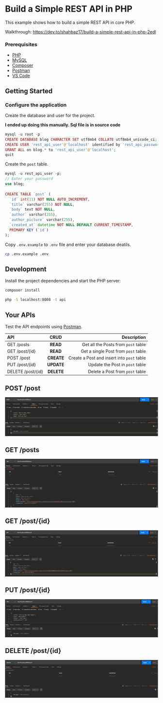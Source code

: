 # Build a Simple REST API in PHP

This example shows how to build a simple REST API in core PHP.

Walkthrough: https://dev.to/shahbaz17/build-a-simple-rest-api-in-php-2edl

### Prerequisites

- [PHP](https://www.php.net/downloads.php)
- [MySQL](https://www.mysql.com/downloads/)
- [Composer](http://getcomposer.org/)
- [Postman](https://www.postman.com/downloads/)
- [VS Code](https://code.visualstudio.com/)

## Getting Started

### Configure the application

Create the database and user for the project.

**I ended up doing this manually. Sql file is in source code**

```php
mysql -u root -p
CREATE DATABASE blog CHARACTER SET utf8mb4 COLLATE utf8mb4_unicode_ci;
CREATE USER 'rest_api_user'@'localhost' identified by 'rest_api_password';
GRANT ALL on blog.* to 'rest_api_user'@'localhost';
quit
```

Create the `post` table.

```php
mysql -u rest_api_user -p;
// Enter your password
use blog;

CREATE TABLE `post` (
  `id` int(11) NOT NULL AUTO_INCREMENT,
  `title` varchar(255) NOT NULL,
  `body` text NOT NULL,
  `author` varchar(255),
  `author_picture` varchar(255),
  `created_at` datetime NOT NULL DEFAULT CURRENT_TIMESTAMP,
  PRIMARY KEY (`id`)
);
```

Copy `.env.example` to `.env` file and enter your database deatils.

```bash
cp .env.example .env
```

## Development

Install the project dependencies and start the PHP server:

```bash
composer install
```

```bash
php -S localhost:8008 -t api
```

## Your APIs

Test the API endpoints using [Postman](https://www.postman.com/).

| API               |    CRUD    |                                Description |
| :---------------- | :--------: | -----------------------------------------: |
| GET /posts        |  **READ**  |        Get all the Posts from `post` table |
| GET /post/{id}    |  **READ**  |        Get a single Post from `post` table |
| POST /post        | **CREATE** | Create a Post and insert into `post` table |
| PUT /post/{id}    | **UPDATE** |            Update the Post in `post` table |
| DELETE /post/{id} | **DELETE** |            Delete a Post from `post` table |

## POST /post

![](images/post.png)

## GET /posts

![](images/get-posts.png)

## GET /post/{id}

![](images/get-post.png)

## PUT /post/{id}

![](images/put.png)

## DELETE /post/{id}

![](images/delete.png)
